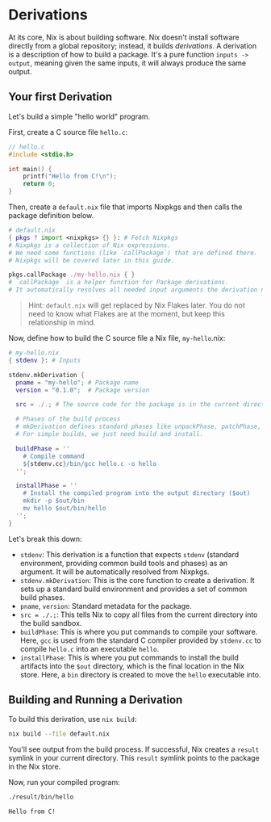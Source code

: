 # Derivations

At its core, Nix is about building software. Nix doesn't install software directly from a global repository; instead, it builds *derivations*. A derivation is a description of how to build a package. It's a pure function `inputs -> output`, meaning given the same inputs, it will always produce the same output.

## Your first Derivation

Let's build a simple "hello world" program.

First, create a C source file `hello.c`:

```c
// hello.c
#include <stdio.h>

int main() {
    printf("Hello from C!\n");
    return 0;
}
```

Then, create a `default.nix` file that imports Nixpkgs and then calls the package definition below.

```nix
# default.nix
{ pkgs ? import <nixpkgs> {} }: # Fetch Nixpkgs
# Nixpkgs is a collection of Nix expressions.
# We need some functions (like `callPackage`) that are defined there.
# Nixpkgs will be covered later in this guide.

pkgs.callPackage ./my-hello.nix { }
# `callPackage` is a helper function for Package derivations.
# It automatically resolves all needed input arguments the derivation needs from Nixpkgs.
```

> Hint: `default.nix` will get replaced by Nix Flakes later. You do not need to know what Flakes are at the moment, but keep this relationship in mind.

Now, define how to build the C source file a Nix file, `my-hello`.nix:

```nix
# my-hello.nix
{ stdenv }: # Inputs

stdenv.mkDerivation {
  pname = "my-hello"; # Package name
  version = "0.1.0";  # Package version

  src = ./.; # The source code for the package is in the current directory

  # Phases of the build process
  # mkDerivation defines standard phases like unpackPhase, patchPhase, configurePhase, buildPhase, installPhase
  # For simple builds, we just need build and install.

  buildPhase = ''
    # Compile command
    ${stdenv.cc}/bin/gcc hello.c -o hello
  '';

  installPhase = ''
    # Install the compiled program into the output directory ($out)
    mkdir -p $out/bin
    mv hello $out/bin/hello
  '';
}
```

Let's break this down:

- `stdenv`: This derivation is a function that expects `stdenv` (standard environment, providing common build tools and phases) as an argument. It will be automatically resolved from Nixpkgs.
- `stdenv.mkDerivation`: This is the core function to create a derivation. It sets up a standard build environment and provides a set of common build phases.
- `pname`, `version`: Standard metadata for the package.
- `src = ./.;`: This tells Nix to copy all files from the current directory into the build sandbox.
- `buildPhase`: This is where you put commands to compile your software. Here, `gcc` is used from the standard C compiler provided by `stdenv.cc` to compile `hello.c` into an executable `hello`.
- `installPhase`: This is where you put commands to install the build artifacts into the `$out` directory, which is the final location in the Nix store. Here, a `bin` directory is created to move the `hello` executable into.

## Building and Running a Derivation

To build this derivation, use `nix build`:

```bash
nix build --file default.nix
```

You'll see output from the build process. If successful, Nix creates a `result` symlink in your current directory. This `result` symlink points to the package in the Nix store.

Now, run your compiled program:

```bash
./result/bin/hello
```
```
Hello from C!
```

